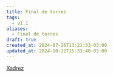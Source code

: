 ```yaml
---
title: Final de torres
tags:
  - v1.1
aliases:
  - Final de torres
draft: true
created_at: 2024-07-26T13:21:33-03:00
updated_at: 2024-10-12T15:33:48-03:00
---
```


[Xadrez](../../08/06/Xadrez.md)